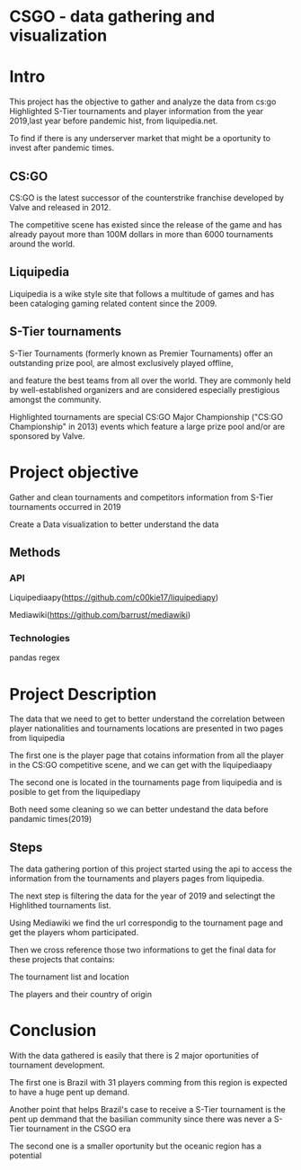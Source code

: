 # CSGO - data gathering and visualization

# Intro
This project has the objective to gather and analyze the data from cs:go Highlighted S-Tier tournaments and player information from the year 2019,last year before pandemic hist, from liquipedia.net.

To find if there is any underserver market that might be a oportunity to invest after pandemic times.

## CS:GO
CS:GO is the latest successor of the counterstrike franchise developed by Valve and released in 2012.

The competitive scene has existed since the release of the game and has already payout more than 100M dollars in more than 6000 tournaments around the world.

## Liquipedia
Liquipedia is a wike style site that follows a multitude of games and has been cataloging gaming related content since the 2009.

## S-Tier tournaments
S-Tier Tournaments (formerly known as Premier Tournaments) offer an outstanding prize pool, are almost exclusively played offline,

and feature the best teams from all over the world. They are commonly held by well-established organizers and are considered especially prestigious amongst the community.

Highlighted tournaments are special CS:GO Major Championship ("CS:GO Championship" in 2013) events which feature a large prize pool and/or are sponsored by Valve.

# Project objective
Gather and clean tournaments and competitors information from S-Tier tournaments occurred in 2019

Create a Data visualization to better understand the data

## Methods
### API 
Liquipediaapy(https://github.com/c00kie17/liquipediapy)

Mediawiki(https://github.com/barrust/mediawiki)
### Technologies
pandas
regex


# Project Description
The data that we need to get to better understand the correlation between player nationalities and tournaments locations are presented in two pages from liquipedia

The first one is the player page that cotains information from all the player in the CS:GO competitive scene, and we can get with the liquipediaapy

The second one is located in the tournaments page from liquipedia and is posible to get from the liquipediapy

Both need some cleaning so we can better undestand the data before pandamic times(2019)

## Steps
The data gathering portion of this project started using the api to access the information from the tournaments and players pages from liquipedia.

The next step is filtering the data for the year of 2019 and selectingt the Highlithed tournaments list.

Using Mediawiki we find the url correspondig to the tournament page and get the players whom participated.

Then we cross reference those two informations to get the final data for these projects that contains:

The tournament list and location

The players and their country of origin 


# Conclusion
With the data gathered is easily that there is 2 major oportunities of tournament development.

The first one is Brazil with 31 players comming from this region is expected to have a huge pent up demand.

Another point that helps Brazil's case to receive a S-Tier tournament is the pent up demmand that the basilian community since there was never a S-Tier tournament in the CSGO era

The second one is a smaller oportunity but the oceanic region has a potential
